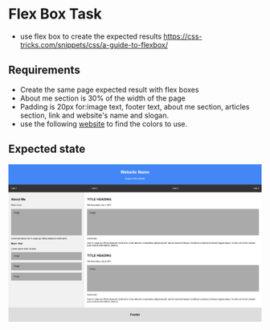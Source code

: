 
# Flex Box Task
- use flex box to create the expected results
https://css-tricks.com/snippets/css/a-guide-to-flexbox/

## Requirements 
- Create the same page expected result with flex boxes
- About me section is 30% of the width of the page
- Padding is 20px for:image text, footer text, about me section, articles section, link and website's name and slogan.
- use the following [website](https://html-color-codes.info/colors-from-image/) to find the colors to use.

## Expected state
![alt text](./expectedState.png)

